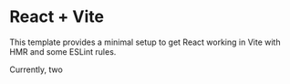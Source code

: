 # React + Vite

This template provides a minimal setup to get React working in Vite with HMR and some ESLint rules.

Currently, two 


